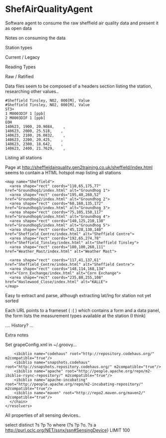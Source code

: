 

ShefAirQualityAgent
===================

Software agent to consume the raw sheffield air quality data and present it as open data


Notes on consuming the data

Station types

Current / Legacy

Reading Types

Raw / Ratified


Data files seem to be composed of a headers section listing the station, researching other values..

    #Sheffield Tinsley, NO2, 000[M], Value
    #Sheffield Tinsley, NO2, 000[M], Value
    ST3+
    1 M0003DIF 1 [ppb]
    2 M0003DIF 1 [ppb]
    EOH
    140623, 1900, 20.9084,    , 
    140623, 2000, 25.518,    , 
    140623, 2100, 26.0832,    , 
    140623, 2200, 20.425,    , 
    140623, 2300, 18.642,    , 
    140623, 2400, 21.7629,    , 




Listing all stations

Page at http://sheffieldairquality.gen2training.co.uk/sheffield/index.html seems to contain a HTML hotspot map listing all stations

    <map name="Sheffield">
      <area shape="rect" coords="110,65,175,77" href="Groundhog1/index.html" alt="Groundhog 1">
      <area shape="rect" coords="195,40,260,52" href="Groundhog2/index.html" alt="Groundhog 2">
      <area shape="rect" coords="60,160,135,172" href="Groundhog3/index.html" alt="Groundhog 3">
      <area shape="rect" coords="75,105,150,117" href="Groundhog4/index.html" alt="Groundhog 4">
      <area shape="rect" coords="140,125,210,138" href="Groundhog5/index.html" alt="Groundhog 5">
      <area shape="rect" coords="45,128,130,140" href="Sheffield_Centre/index.html" alt="Sheffield Centre">
      <area shape="rect" coords="192,65,274,78" href="Sheffield_Tinsley/index.html" alt="Sheffield Tinsley">
      <area shape="rect" coords="180,100,260,111" href="Weather_Mast/index.html" alt="Weather Mast">

      <area shape="rect" coords="117,41,137,61" href="Sheffield_Centre/index.html" alt="Sheffield Centre">
      <area shape="rect" coords="148,114,168,134" href="Corn_Exchange/index.html" alt="Corn Exchange">
      <area shape="rect" coords="235,88,255,108" href="Haslewood_Close/index.html" alt="KALLE">
    </map>

Easy to extract and parse, although extracting lat/lng for station not yet sorted

Each URL points to a frameset ( :( ) which contains a form and a data panel, the form lists the measurement types available at the station (I think)

.... History? ...




Extra notes

Set grapeConfig.xml in ~/.groovy...

  <ivysettings>
    <settings defaultResolver="downloadGrapes"/>
    <resolvers>
      <chain name="downloadGrapes">
        <filesystem name="cachedGrapes">
          <ivy pattern="${user.home}/.groovy/grapes/[organisation]/[module]/ivy-[revision].xml"/>
          <artifact pattern="${user.home}/.groovy/grapes/[organisation]/[module]/[type]s/[artifact]-[revision].[ext]"/>
        </filesystem>
        
        <ibiblio name="codehaus" root="http://repository.codehaus.org/" m2compatible="true"/>
        <ibiblio name="snapshots.codehaus" root="http://snapshots.repository.codehaus.org/" m2compatible="true"/>
        <ibiblio name="apache" root="http://people.apache.org/repo/m2-ibiblio-rsync-repository/" m2compatible="true"/>
        <ibiblio name="apache-incubating" root="http://people.apache.org/repo/m2-incubating-repository/" m2compatible="true"/>
        <ibiblio name="maven" root="http://repo2.maven.org/maven2/" m2compatible="true"/>
      </chain>
    </resolvers>
  </ivysettings>



All properties of all sensing devices..

select distinct ?s ?p ?o where {?s ?p ?o. ?s a <http://purl.oclc.org/NET/ssnx/ssn#SensingDevice>} LIMIT 100


